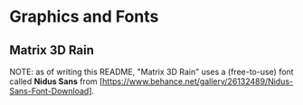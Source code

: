 # Graphics and Fonts
## Matrix 3D Rain
NOTE: as of writing this README, "Matrix 3D Rain" uses a (free-to-use) font called **Nidus Sans** from
[https://www.behance.net/gallery/26132489/Nidus-Sans-Font-Download].
